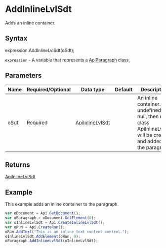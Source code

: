 # AddInlineLvlSdt

Adds an inline container.

## Syntax

expression.AddInlineLvlSdt(oSdt);

`expression` - A variable that represents a [ApiParagraph](../ApiParagraph.md) class.

## Parameters

| **Name** | **Required/Optional** | **Data type** | **Default** | **Description** |
| ------------- | ------------- | ------------- | ------------- | ------------- |
| oSdt | Required | [ApiInlineLvlSdt](../../ApiInlineLvlSdt/ApiInlineLvlSdt.md) |  | An inline container. If undefined or null, then new class ApiInlineLvlSdt will be created and added to the paragraph. |

## Returns

[ApiInlineLvlSdt](../../ApiInlineLvlSdt/ApiInlineLvlSdt.md)

## Example

This example adds an inline container to the paragraph.

```javascript
var oDocument = Api.GetDocument();
var oParagraph = oDocument.GetElement(0);
var oInlineLvlSdt = Api.CreateInlineLvlSdt();
var oRun = Api.CreateRun();
oRun.AddText("This is an inline text content control.");
oInlineLvlSdt.AddElement(oRun, 0);
oParagraph.AddInlineLvlSdt(oInlineLvlSdt);
```
